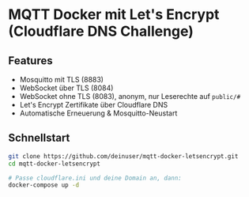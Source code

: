 # MQTT Docker mit Let's Encrypt (Cloudflare DNS Challenge)

## Features

- Mosquitto mit TLS (8883)
- WebSocket über TLS (8084)
- WebSocket ohne TLS (8083), anonym, nur Leserechte auf `public/#`
- Let's Encrypt Zertifikate über Cloudflare DNS
- Automatische Erneuerung & Mosquitto-Neustart

## Schnellstart

```bash
git clone https://github.com/deinuser/mqtt-docker-letsencrypt.git
cd mqtt-docker-letsencrypt

# Passe cloudflare.ini und deine Domain an, dann:
docker-compose up -d
```
